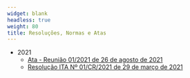 ```yaml
---
widget: blank
headless: true
weight: 80
title: Resoluções, Normas e Atas
---
```


- 2021
    - [Ata - Reunião 01/2021 de 26 de agosto de 2021](/documentos/atas/2021-01.pdf)
    - [Resolução ITA Nº 01/CR/2021 de 29 de março de 2021](/documentos/normas/Resolução_01_CR__29-03-2021_CAIC-ITA-final.pdf)
